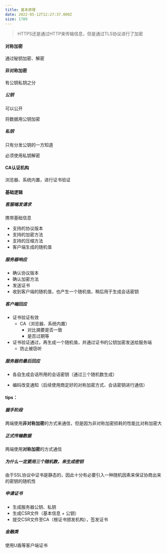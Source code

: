 ```yaml
---
title: 基本原理
date: 2022-05-12T12:27:37.000Z
size: 1789
---
```

> HTTPS还是通过HTTP来传输信息，但是通过TLS协议进行了加密

#### 对称加密

通过秘钥加密、解密

#### 非对称加密

有公钥私钥之分

##### 公钥

可以公开

将数据用公钥加密

##### 私钥

只有分发公钥的一方知道

必须使用私钥解密

#### CA认证机构

浏览器、系统内置，进行证书验证

#### 基础逻辑

##### 客服端发请求

携带基础信息

- 支持的协议版本
- 支持的加密方法
- 支持的压缩方法
- 客户端生成的随机值

##### 服务器响应

- 确认协议版本
- 确认加密方法
- 发送证书
- 收到客户端的随机值，也产生一个随机值，稍后用于生成会话密钥

##### 客户端回应

- 证书验证有效
  - CA（浏览器、系统内置）
    - 对比摘要是否一致
    - 是否过期等
- 证书验证通过，再生成一个随机值，并通过证书的公钥加密发送给服务端
  - 防止被窃听

##### 服务器的最后回应

- 各自生成会话所用的会话密钥（通过三个随机数生成）

- 编码改变通知（后续使用商定好的对称加密方式、会话密钥进行通信）

  

#### tips：

##### 握手阶段

两端使用**非对称加密**的方式来通信，但是因为非对称加密损耗的性能比对称加密大

##### 正式传输数据

两端使用**对称加密**的方式通信

##### 为什么一定要用三个随机数，来生成密钥

由于SSL协议中证书是静态的，因此十分有必要引入一种随机因素来保证协商出来的密钥的随机性

##### 申请证书

- 生成服务器公钥、私钥
- 生成CSR文件（基本信息 + 公钥）
- 提交CSR文件至CA（根证书颁发机构），签发证书

##### 金融类

使用U盾等客户端证书
